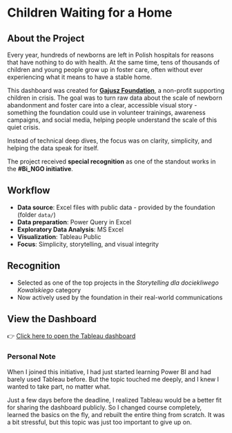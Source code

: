 # Children Waiting for a Home

## About the Project

Every year, hundreds of newborns are left in Polish hospitals for reasons that have nothing to do with health. At the same time, tens of thousands of children and young people grow up in foster care, often without ever experiencing what it means to have a stable home.

This dashboard was created for [**Gajusz Foundation**](https://www.gajusz.org.pl/), a non-profit supporting children in crisis. The goal was to turn raw data about the scale of newborn abandonment and foster care into a clear, accessible visual story - something the foundation could use in volunteer trainings, awareness campaigns, and social media, helping people understand the scale of this quiet crisis.

Instead of technical deep dives, the focus was on clarity, simplicity, and helping the data speak for itself. 

The project received **special recognition** as one of the standout works in the **#Bi_NGO initiative**.

## Workflow

- **Data source**: Excel files with public data - provided by the foundation (folder `data/`)
- **Data preparation**: Power Query in Excel  
- **Exploratory Data Analysis**: MS Excel
- **Visualization**: Tableau Public  
- **Focus**: Simplicity, storytelling, and visual integrity  

## Recognition

- Selected as one of the top projects in the *Storytelling dla dociekliwego Kowalskiego* category
- Now actively used by the foundation in their real-world communications

## View the Dashboard

👉 [Click here to open the Tableau dashboard](https://public.tableau.com/app/profile/ilona.libront/viz/newdata_17343054191770/Dashboard)

### Personal Note

When I joined this initiative, I had just started learning Power BI and had barely used Tableau before. But the topic touched me deeply, and I knew I wanted to take part, no matter what.

Just a few days before the deadline, I realized Tableau would be a better fit for sharing the dashboard publicly. So I changed course completely, learned the basics on the fly, and rebuilt the entire thing from scratch. It was a bit stressful, but this topic was just too important to give up on.
